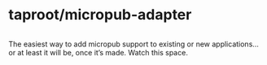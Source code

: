 # taproot/micropub-adapter

<a href="https://github.com/Taproot/micropub-adapter/actions/workflows/php.yml"><img src="https://github.com/taproot/micropub-adapter/workflows/php.yml/badge.svg?branch=main" alt="" /></a>

The easiest way to add micropub support to existing or new applications… or at least it will be, once it’s made. Watch this space.

